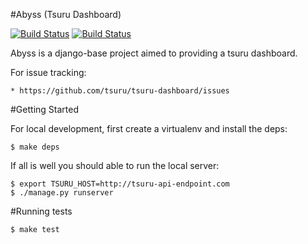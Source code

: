 #Abyss (Tsuru Dashboard)

[![Build Status](https://secure.travis-ci.org/tsuru/tsuru-dashboard.png?branch=master)](http://travis-ci.org/tsuru/tsuru-dashboard)
[![Build Status](https://drone.io/github.com/tsuru/tsuru-dashboard/status.png)](https://drone.io/github.com/tsuru/tsuru-dashboard/latest)

Abyss is a django-base project aimed to providing a tsuru dashboard.


For issue tracking:

    * https://github.com/tsuru/tsuru-dashboard/issues

#Getting Started

For local development, first create a virtualenv and install the deps:

    $ make deps

If all is well you should able to run the local server:

    $ export TSURU_HOST=http://tsuru-api-endpoint.com
    $ ./manage.py runserver

#Running tests

    $ make test
